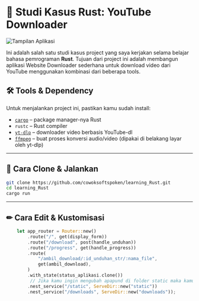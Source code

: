 # 🎯 Studi Kasus Rust: YouTube Downloader

![Tampilan Aplikasi](https://i.ibb.co/67b2Ndgs/Screenshot-20250804-124840-Chrome.jpg)

Ini adalah salah satu studi kasus project yang saya kerjakan selama belajar bahasa pemrograman **Rust**. Tujuan dari project ini adalah membangun aplikasi Website Downloader sederhana untuk download video dari YouTube menggunakan kombinasi dari beberapa tools.

## 🛠️ Tools & Dependency

Untuk menjalankan project ini, pastikan kamu sudah install:

- [`cargo`](https://doc.rust-lang.org/cargo/) – package manager-nya Rust
- `rustc` – Rust compiler
- [`yt-dlp`](https://github.com/yt-dlp/yt-dlp) – downloader video berbasis YouTube-dl
- [`ffmpeg`](https://ffmpeg.org/) – buat proses konversi audio/video (dipakai di belakang layar oleh yt-dlp)

---

## 🚀 Cara Clone & Jalankan

```bash
git clone https://github.com/cowoksoftspoken/learning_Rust.git
cd learning_Rust
cargo run
```

---

## ✏ Cara Edit & Kustomisasi
```Rust
    let app_router = Router::new()
        .route("/", get(display_form))
        .route("/download", post(handle_unduhan))
        .route("/progress", get(handle_progress))
        .route(
            "/ambil_download/:id_unduhan_str/:nama_file",
            get(ambil_download),
        )
        .with_state(status_aplikasi.clone())
         // Jika kamu ingin mengubah apapund di folder static maka kamu juga perlu mengubah bagian ini
        .nest_service("/static", ServeDir::new("static"))
        .nest_service("/downloads", ServeDir::new("downloads"));
```
